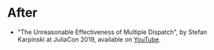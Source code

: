 # After

- "The Unreasonable Effectiveness of Multiple Dispatch", by Stefan Karpinski at JuliaCon 2019, available on [YouTube](https://youtu.be/kc9HwsxE1OY).
